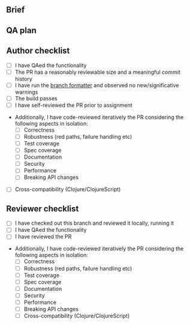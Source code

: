 ## Brief

<!-- Which issue does this PR fix? Ideally, create an issue if there was none, so the problem in question is well stated. -->

## QA plan

<!-- Please state a reproducible plan to prove this PR works. Attach screenshots, gifs, etc. if needed. Occasionally, sufficient test coverage removes the need for QAing. -->

## Author checklist

<!-- Please, before publicizing your PR, open it as a "WIP PR", and then review it using the following. -->

* [ ] I have QAed the functionality
* [ ] The PR has a reasonably reviewable size and a meaningful commit history
* [ ] I have run the [branch formatter](https://github.com/nedap/formatting-stack/blob/332a419034ab46fad526a5592f4257353bd695b6/src/formatting_stack/branch_formatter.clj) and observed no new/significative warnings
* [ ] The build passes
* [ ] I have self-reviewed the PR prior to assignment
* Additionally, I have code-reviewed iteratively the PR considering the following aspects in isolation:
  * [ ] Correctness
  * [ ] Robustness (red paths, failure handling etc)
  * [ ] Test coverage
  * [ ] Spec coverage
  * [ ] Documentation
  * [ ] Security
  * [ ] Performance
  * [ ] Breaking API changes
* [ ] Cross-compatibility (Clojure/ClojureScript)

## Reviewer checklist

* [ ] I have checked out this branch and reviewed it locally, running it
* [ ] I have QAed the functionality
* [ ] I have reviewed the PR
* Additionally, I have code-reviewed iteratively the PR considering the following aspects in isolation:
  * [ ] Correctness
  * [ ] Robustness (red paths, failure handling etc)
  * [ ] Test coverage
  * [ ] Spec coverage
  * [ ] Documentation
  * [ ] Security
  * [ ] Performance
  * [ ] Breaking API changes
  * [ ] Cross-compatibility (Clojure/ClojureScript)
